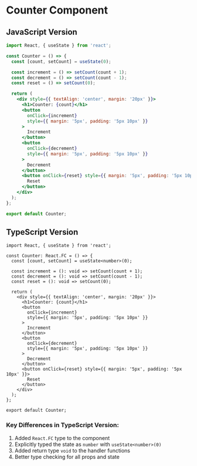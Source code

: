 # Counter Component

## JavaScript Version

```jsx
import React, { useState } from 'react';

const Counter = () => {
  const [count, setCount] = useState(0);

  const increment = () => setCount(count + 1);
  const decrement = () => setCount(count - 1);
  const reset = () => setCount(0);

  return (
    <div style={{ textAlign: 'center', margin: '20px' }}>
      <h1>Counter: {count}</h1>
      <button
        onClick={increment}
        style={{ margin: '5px', padding: '5px 10px' }}
      >
        Increment
      </button>
      <button
        onClick={decrement}
        style={{ margin: '5px', padding: '5px 10px' }}
      >
        Decrement
      </button>
      <button onClick={reset} style={{ margin: '5px', padding: '5px 10px' }}>
        Reset
      </button>
    </div>
  );
};

export default Counter;
```

## TypeScript Version

```tsx
import React, { useState } from 'react';

const Counter: React.FC = () => {
  const [count, setCount] = useState<number>(0);

  const increment = (): void => setCount(count + 1);
  const decrement = (): void => setCount(count - 1);
  const reset = (): void => setCount(0);

  return (
    <div style={{ textAlign: 'center', margin: '20px' }}>
      <h1>Counter: {count}</h1>
      <button
        onClick={increment}
        style={{ margin: '5px', padding: '5px 10px' }}
      >
        Increment
      </button>
      <button
        onClick={decrement}
        style={{ margin: '5px', padding: '5px 10px' }}
      >
        Decrement
      </button>
      <button onClick={reset} style={{ margin: '5px', padding: '5px 10px' }}>
        Reset
      </button>
    </div>
  );
};

export default Counter;
```

### Key Differences in TypeScript Version:

1. Added `React.FC` type to the component
2. Explicitly typed the state as `number` with `useState<number>(0)`
3. Added return type `void` to the handler functions
4. Better type checking for all props and state
